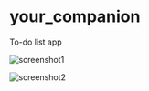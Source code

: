 # your_companion
To-do list app

![screenshot1](https://user-images.githubusercontent.com/69786552/105879892-bbc2db80-6028-11eb-9a9e-83608bb026c4.jpeg)

![screenshot2](https://user-images.githubusercontent.com/69786552/105879920-c1b8bc80-6028-11eb-9f20-6c26316ce019.jpeg)

